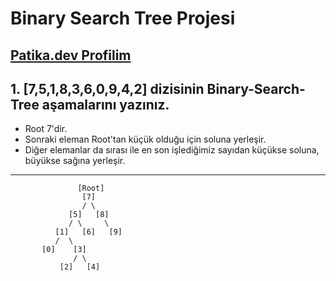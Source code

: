 # Binary Search Tree Projesi
[Patika.dev Profilim](https://app.patika.dev/alfalander)
---
## 1. [7,5,1,8,3,6,0,9,4,2] dizisinin Binary-Search-Tree aşamalarını yazınız.

* Root 7'dir.
* Sonraki eleman Root'tan küçük olduğu için soluna yerleşir.
* Diğer elemanlar da sırası ile en son işlediğimiz sayıdan küçükse soluna, büyükse sağına yerleşir.
---

                   [Root]
                    [7]
                    / \
                 [5]   [8]
                 / \     \
              [1]   [6]   [9]
              /  \     
           [0]    [3]
                  / \
               [2]   [4]
